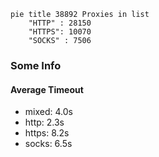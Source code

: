 
```mermaid
pie title 38892 Proxies in list
    "HTTP" : 28150
    "HTTPS": 10070
    "SOCKS" : 7506
```

### Some Info
#### Average Timeout

- mixed: 4.0s
- http: 2.3s
- https: 8.2s
- socks: 6.5s
